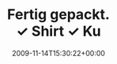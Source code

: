 ---
retweeted: false
source: <a href="http://twitter.com" rel="nofollow">Twitter Web Client</a>
entities:
  hashtags: []
  symbols: []
  user_mentions: []
  urls: []
display_text_range:
- '0'
- '96'
favorite_count: '0'
id_str: '5710973666'
truncated: false
retweet_count: '0'
id: '5710973666'
created_at: Sat Nov 14 15:30:22 +0000 2009
favorited: false
full_text: "Fertig gepackt. \n\n✓ Shirt \n✓ Kurze Hosen\n✓ Handtuch\n\nUnd - nein.
  Es geht nicht in die Muckibude."
lang: de
tags:
- pesos:twitter
date: '2009-11-14T15:30:22+00:00'
src: https://twitter.com/bascht/status/5710973666
original_url: https://twitter.com/bascht/status/5710973666
type: twitter_tweet
text: "Fertig gepackt. \n\n✓ Shirt \n✓ Kurze Hosen\n✓ Handtuch\n\nUnd - nein. Es geht
  nicht in die Muckibude."
title: "Fertig gepackt. \n\n✓ Shirt \n✓ Ku"

---